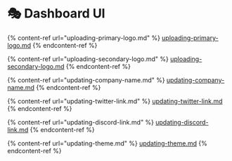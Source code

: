 # 🎭 Dashboard UI

{% content-ref url="uploading-primary-logo.md" %}
[uploading-primary-logo.md](uploading-primary-logo.md)
{% endcontent-ref %}

{% content-ref url="uploading-secondary-logo.md" %}
[uploading-secondary-logo.md](uploading-secondary-logo.md)
{% endcontent-ref %}

{% content-ref url="updating-company-name.md" %}
[updating-company-name.md](updating-company-name.md)
{% endcontent-ref %}

{% content-ref url="updating-twitter-link.md" %}
[updating-twitter-link.md](updating-twitter-link.md)
{% endcontent-ref %}

{% content-ref url="updating-discord-link.md" %}
[updating-discord-link.md](updating-discord-link.md)
{% endcontent-ref %}

{% content-ref url="updating-theme.md" %}
[updating-theme.md](updating-theme.md)
{% endcontent-ref %}
